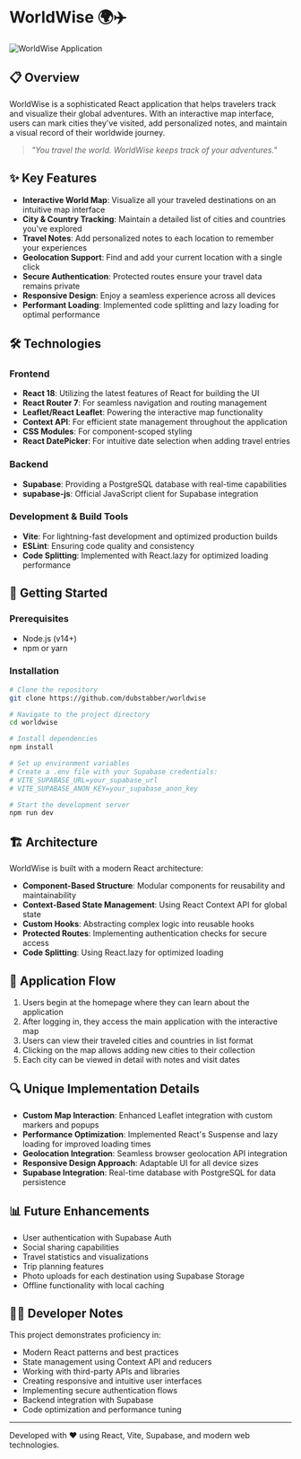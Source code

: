 # WorldWise 🌍✈️

![WorldWise Application](https://worldwise-indol-five.vercel.app)

## 📋 Overview

WorldWise is a sophisticated React application that helps travelers track and visualize their global adventures. With an interactive map interface, users can mark cities they've visited, add personalized notes, and maintain a visual record of their worldwide journey.

> *"You travel the world. WorldWise keeps track of your adventures."*

## ✨ Key Features

- **Interactive World Map**: Visualize all your traveled destinations on an intuitive map interface
- **City & Country Tracking**: Maintain a detailed list of cities and countries you've explored
- **Travel Notes**: Add personalized notes to each location to remember your experiences
- **Geolocation Support**: Find and add your current location with a single click
- **Secure Authentication**: Protected routes ensure your travel data remains private
- **Responsive Design**: Enjoy a seamless experience across all devices
- **Performant Loading**: Implemented code splitting and lazy loading for optimal performance

## 🛠️ Technologies

### Frontend
- **React 18**: Utilizing the latest features of React for building the UI
- **React Router 7**: For seamless navigation and routing management
- **Leaflet/React Leaflet**: Powering the interactive map functionality
- **Context API**: For efficient state management throughout the application
- **CSS Modules**: For component-scoped styling
- **React DatePicker**: For intuitive date selection when adding travel entries

### Backend
- **Supabase**: Providing a PostgreSQL database with real-time capabilities
- **supabase-js**: Official JavaScript client for Supabase integration

### Development & Build Tools
- **Vite**: For lightning-fast development and optimized production builds
- **ESLint**: Ensuring code quality and consistency
- **Code Splitting**: Implemented with React.lazy for optimized loading performance

## 🚀 Getting Started

### Prerequisites
- Node.js (v14+)
- npm or yarn

### Installation

```bash
# Clone the repository
git clone https://github.com/dubstabber/worldwise

# Navigate to the project directory
cd worldwise

# Install dependencies
npm install

# Set up environment variables
# Create a .env file with your Supabase credentials:
# VITE_SUPABASE_URL=your_supabase_url
# VITE_SUPABASE_ANON_KEY=your_supabase_anon_key

# Start the development server
npm run dev
```

## 🏗️ Architecture

WorldWise is built with a modern React architecture:

- **Component-Based Structure**: Modular components for reusability and maintainability
- **Context-Based State Management**: Using React Context API for global state
- **Custom Hooks**: Abstracting complex logic into reusable hooks
- **Protected Routes**: Implementing authentication checks for secure access
- **Code Splitting**: Using React.lazy for optimized loading

## 📱 Application Flow

1. Users begin at the homepage where they can learn about the application
2. After logging in, they access the main application with the interactive map
3. Users can view their traveled cities and countries in list format
4. Clicking on the map allows adding new cities to their collection
5. Each city can be viewed in detail with notes and visit dates

## 🔍 Unique Implementation Details

- **Custom Map Interaction**: Enhanced Leaflet integration with custom markers and popups
- **Performance Optimization**: Implemented React's Suspense and lazy loading for improved loading times
- **Geolocation Integration**: Seamless browser geolocation API integration
- **Responsive Design Approach**: Adaptable UI for all device sizes
- **Supabase Integration**: Real-time database with PostgreSQL for data persistence

## 📊 Future Enhancements

- User authentication with Supabase Auth
- Social sharing capabilities
- Travel statistics and visualizations
- Trip planning features
- Photo uploads for each destination using Supabase Storage
- Offline functionality with local caching

## 👨‍💻 Developer Notes

This project demonstrates proficiency in:

- Modern React patterns and best practices
- State management using Context API and reducers
- Working with third-party APIs and libraries
- Creating responsive and intuitive user interfaces
- Implementing secure authentication flows
- Backend integration with Supabase
- Code optimization and performance tuning

---

Developed with ❤️ using React, Vite, Supabase, and modern web technologies.
